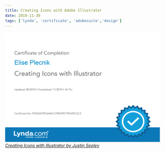 ```yaml
---
title: Creating Icons with Adobe Illustrator
date: 2019-11-30
tags: ['lynda', 'certificate', 'adobesuite','design']
---
```


[![Lynda Learning Certificate of Completion](./CreatingIconswithIllustrator_CertificateOfCompletion.png "Creating Icons with Illustrator Certificate")*Creating Icons with Illustrator by Justin Seeley*](https://www.lynda.com/Illustrator-tutorials/Creating-Icons-Illustrator/165442-2.html)